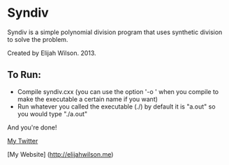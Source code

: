 # Syndiv

Syndiv is a simple polynomial division program that uses synthetic division to solve the problem.

Created by Elijah Wilson. 2013.

## To Run:

* Compile syndiv.cxx (you can use the option '-o <filename>' when you compile to make the executable a certain name if you want)
* Run whatever you called the executable (./<filename>) by default it is "a.out" so you would type "./a.out"

And you're done!

[My Twitter](https://twitter.com/daetam)

[My Website] (http://elijahwilson.me)
